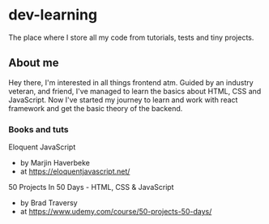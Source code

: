# dev-learning
The place where I store all my code from tutorials, tests and tiny projects.

## About me

Hey there, I'm interested in all things frontend atm.
Guided by an industry veteran, and friend, I've managed to learn the basics about HTML, CSS and JavaScript. 
Now I've started my journey to learn and work with react framework and get the basic theory of the backend.

### Books and tuts

Eloquent JavaScript 
- by Marjin Haverbeke
- at https://eloquentjavascript.net/

50 Projects In 50 Days - HTML, CSS & JavaScript 
- by Brad Traversy
- at https://www.udemy.com/course/50-projects-50-days/